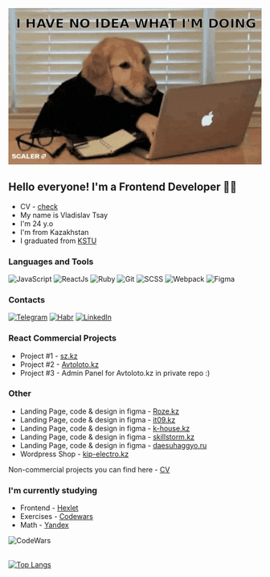 [![Header](https://github.com/rubyhat/rubyhat/blob/main/assets/giphy.gif)](https://rubyhat.github.io/)

## Hello everyone! I'm a Frontend Developer 👨‍💻

- CV - [check](https://rubyhat.github.io/)
- My name is Vladislav Tsay
- I'm 24 y.o
- I'm from Kazakhstan
- I graduated from [KSTU](https://www.kstu.kz/)

### Languages and Tools

![JavaScript](https://img.shields.io/badge/-JavaScript-778899?style=for-the-badge&logo=javascript)
![ReactJs](https://img.shields.io/badge/-ReactJs-778899?style=for-the-badge&logo=react)
![Ruby](https://img.shields.io/badge/-Ruby-778899?style=for-the-badge&logo=ruby&logoColor=DC143C)
![Git](https://img.shields.io/badge/-Git-778899?style=for-the-badge&logo=git)
![SCSS](https://img.shields.io/badge/-SCSS-778899?style=for-the-badge&logo=sass)
![Webpack](https://img.shields.io/badge/-Webpack-778899?style=for-the-badge&logo=webpack)
![Figma](https://img.shields.io/badge/-Figma-778899?style=for-the-badge&logo=figma)

### Contacts

[![Telegram](https://img.shields.io/badge/-Telegram-778899?style=for-the-badge&logo=telegram)](https://t.me/rubyhat)
[![Habr](https://img.shields.io/badge/-Habr-778899?style=for-the-badge&logo=habr&logoColor=4682B4)](https://career.habr.com/rubyhat)
[![LinkedIn](https://img.shields.io/badge/-LinkedIn-778899?style=for-the-badge&logo=linkedin&logoColor=4682B4)](https://www.linkedin.com/in/vladislav-tsay-2701a720b/)

### React Commercial Projects

- Project #1 - [sz.kz](https://sz.kz)
- Project #2 - [Avtoloto.kz](https://avtoloto.kz)
- Project #3 - Admin Panel for Avtoloto.kz in private repo :)

<!-- What I used in these projects: React Hooks, React Router, React Virtual DOM, axios, -->

### Other

- Landing Page, code & design in figma - [Roze.kz](https://roze.kz)
- Landing Page, code & design in figma - [it09.kz](https://it09.kz)
- Landing Page, code & design in figma - [k-house.kz](https://k-house.kz)
- Landing Page, code & design in figma - [skillstorm.kz](https://skillstorm.kz)
- Landing Page, code & design in figma - [daesuhaggyo.ru](https://github.com/rubyhat/daesuhaggyo)
- Wordpress Shop - [kip-electro.kz](https://kip-electro.kz)

Non-commercial projects you can find here - [CV](https://rubyhat.github.io/)

### I'm currently studying

- Frontend - [Hexlet](https://ru.hexlet.io/programs/frontend)
- Exercises - [Codewars](https://www.codewars.com/users/RubyHat)
- Math - [Yandex](https://practicum.yandex.ru/profile/math-foundations/)

<!-- [![Anurag's GitHub stats](https://github-readme-stats.vercel.app/api?username=rubyhat&count_private=true&show_icons=true&theme=nord)](https://github.com/rubyhat/github-readme-stats) -->

[<img align='left' alt='CodeWars' width='300px' src='https://www.codewars.com/users/RubyHat/badges/large'/>](https://www.codewars.com/users/RubyHat/completed_solutions)

<br />
<br />

[![Top Langs](https://github-readme-stats.vercel.app/api/top-langs/?username=rubyhat&layout=compact&theme=nord)](https://github.com/rubyhat/github-readme-stats)
